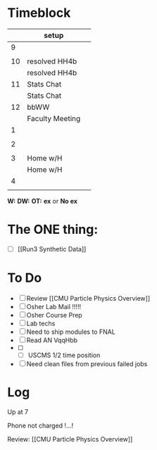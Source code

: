 # Timeblock

|     | setup           |     |
| --- | --------------- | --- |
| 9   |                 |     |
|     |                 |     |
| 10  | resolved HH4b   |     |
|     | resolved HH4b   |     |
| 11  | Stats Chat      |     |
|     | Stats Chat      |     |
| 12  | bbWW            |     |
|     | Faculty Meeting |     |
| 1   |                 |     |
|     |                 |     |
| 2   |                 |     |
|     |                 |     |
| 3   | Home w/H        |     |
|     | Home w/H        |     |
| 4   |                 |     |
|     |                 |     |

**W:**
**DW:**
**OT:**
**ex** or **No ex**

# The ONE thing: 
- [ ] [[Run3 Synthetic Data]]


# To Do
- [ ]  Review [[CMU Particle Physics Overview]]
- [ ]  Osher Lab Mail !!!!!
- [ ] Osher Course Prep
- [ ] Lab techs
- [ ] Need to ship modules to FNAL
- [ ] Read AN VqqHbb
- [ ] - [ ] USCMS 1/2 time position
- [ ] Need clean files from previous failed jobs

# Log


Up at 7 

Phone not charged !...!  

Review: [[CMU Particle Physics Overview]]